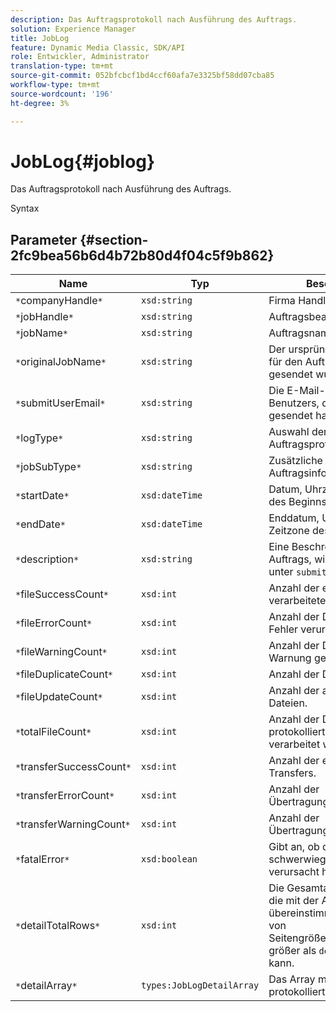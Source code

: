 ```yaml
---
description: Das Auftragsprotokoll nach Ausführung des Auftrags.
solution: Experience Manager
title: JobLog
feature: Dynamic Media Classic, SDK/API
role: Entwickler, Administrator
translation-type: tm+mt
source-git-commit: 052bfcbcf1bd4ccf60afa7e3325bf58dd07cba85
workflow-type: tm+mt
source-wordcount: '196'
ht-degree: 3%

---
```



# JobLog{#joblog}

Das Auftragsprotokoll nach Ausführung des Auftrags.

Syntax

## Parameter {#section-2fc9bea56b6d4b72b80d4f04c5f9b862}

| Name | Typ | Beschreibung |
|---|---|---|
| `*`companyHandle`*` | `xsd:string` | Firma Handle. |
| `*`jobHandle`*` | `xsd:string` | Auftragsbearbeitung |
| `*`jobName`*` | `xsd:string` | Auftragsname. |
| `*`originalJobName`*` | `xsd:string` | Der ursprüngliche Name, der für den Auftrag mit `submitJob` gesendet wurde. |
| `*`submitUserEmail`*` | `xsd:string` | Die E-Mail-Adresse des Benutzers, der den Auftrag gesendet hat. |
| `*`logType`*` | `xsd:string` | Auswahl der Auftragsprotokolltypen. |
| `*`jobSubType`*` | `xsd:string` | Zusätzliche Auftragsinformationen. |
| `*`startDate`*` | `xsd:dateTime` | Datum, Uhrzeit und Zeitzone des Beginns des Auftrags. |
| `*`endDate`*` | `xsd:dateTime` | Enddatum, Uhrzeit und Zeitzone des Auftrags. |
| `*`description`*` | `xsd:string` | Eine Beschreibung des Auftrags, wie ursprünglich unter `submitJob` angegeben. |
| `*`fileSuccessCount`*` | `xsd:int` | Anzahl der erfolgreich verarbeiteten Dateien. |
| `*`fileErrorCount`*` | `xsd:int` | Anzahl der Dateien, die einen Fehler verursacht haben. |
| `*`fileWarningCount`*` | `xsd:int` | Anzahl der Dateien, die eine Warnung generiert haben. |
| `*`fileDuplicateCount`*` | `xsd:int` | Anzahl der Duplikat-Dateien. |
| `*`fileUpdateCount`*` | `xsd:int` | Anzahl der aktualisierten Dateien. |
| `*`totalFileCount`*` | `xsd:int` | Anzahl der Dateien, die vom protokollierten Auftrag verarbeitet werden. |
| `*`transferSuccessCount`*` | `xsd:int` | Anzahl der erfolgreichen Transfers. |
| `*`transferErrorCount`*` | `xsd:int` | Anzahl der Übertragungsfehler. |
| `*`transferWarningCount`*` | `xsd:int` | Anzahl der Übertragungswarnungen. |
| `*`fatalError`*` | `xsd:boolean` | Gibt an, ob der Auftrag einen schwerwiegenden Fehler verursacht hat. |
| `*`detailTotalRows`*` | `xsd:int` | Die Gesamtanzahl der Zeilen, die mit der Abfrage übereinstimmen, die aufgrund von Seitengrößenbeschränkungen größer als `detailArray` sein kann. |
| `*`detailArray`*` | `types:JobLogDetailArray` | Das Array mit Details zum protokollierten Auftrag. |

